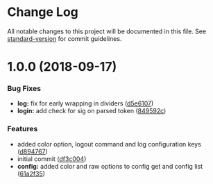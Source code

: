 # Change Log

All notable changes to this project will be documented in this file. See [standard-version](https://github.com/conventional-changelog/standard-version) for commit guidelines.

<a name="1.0.0"></a>
# 1.0.0 (2018-09-17)


### Bug Fixes

* **log:** fix for early wrapping in dividers ([d5e6107](https://github.com/Azure/iotc-explorer/commit/d5e6107))
* **login:** add check for sig on parsed token ([849592c](https://github.com/Azure/iotc-explorer/commit/849592c))


### Features

* added color option, logout command and log configuration keys ([d894767](https://github.com/Azure/iotc-explorer/commit/d894767))
* initial commit ([df3c004](https://github.com/Azure/iotc-explorer/commit/df3c004))
* **config:** added color and raw options to config get and config list ([61a2f35](https://github.com/Azure/iotc-explorer/commit/61a2f35))
